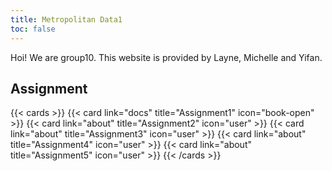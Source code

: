 ```yaml
---
title: Metropolitan Data1
toc: false
---
```


Hoi! We are group10. This website is provided by Layne, Michelle and Yifan.




## Assignment

{{< cards >}}
  {{< card link="docs" title="Assignment1" icon="book-open" >}}
  {{< card link="about" title="Assignment2" icon="user" >}}
  {{< card link="about" title="Assignment3" icon="user" >}}
  {{< card link="about" title="Assignment4" icon="user" >}}
  {{< card link="about" title="Assignment5" icon="user" >}}
{{< /cards >}}


